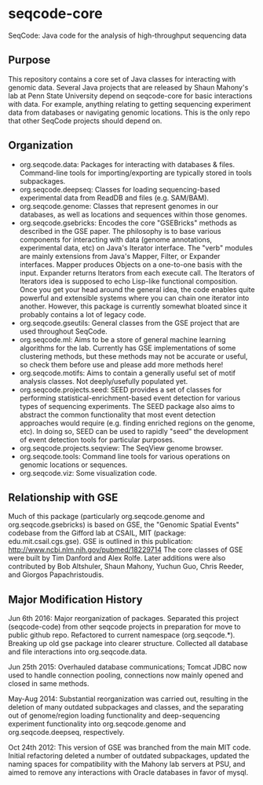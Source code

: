 seqcode-core
============

SeqCode: Java code for the analysis of high-throughput sequencing data

Purpose
-------
This repository contains a core set of Java classes for interacting with genomic data.
Several Java projects that are released by Shaun Mahony's lab at Penn State University depend on seqcode-core for basic interactions with data. For example, anything relating to getting sequencing experiment data from databases or navigating genomic locations. This is the only repo that other SeqCode projects should depend on.


Organization
------------
* org.seqcode.data: Packages for interacting with databases & files. Command-line tools for importing/exporting are typically stored in tools subpackages.
* org.seqcode.deepseq: Classes for loading sequencing-based experimental data from ReadDB and files (e.g. SAM/BAM).
* org.seqcode.genome: Classes that represent genomes in our databases, as well as locations and sequences within those genomes.
* org.seqcode.gsebricks: Encodes the core "GSEBricks" methods as described in the GSE paper. The philosophy is to base various components for interacting with data (genome annotations, experimental data, etc) on Java's Iterator interface. The "verb" modules are mainly extensions from Java's Mapper, Filter, or Expander interfaces. Mapper produces Objects on a one-to-one basis with the input. Expander returns Iterators from each execute call. The Iterators of Iterators idea is supposed to echo Lisp-like functional composition. Once you get your head around the general idea, the code enables quite powerful and extensible systems where you can chain one iterator into another. However, this package is currently somewhat bloated since it probably contains a lot of legacy code.
* org.seqcode.gseutils: General classes from the GSE project that are used throughout SeqCode.
* org.seqcode.ml: Aims to be a store of general machine learning algorithms for the lab. Currently has GSE implementations of some clustering methods, but these methods may not be accurate or useful, so check them before use and please add more methods here!
* org.seqcode.motifs: Aims to contain a generally useful set of motif analysis classes. Not deeply/usefully populated yet.
* org.seqcode.projects.seed: SEED provides a set of classes for performing statistical-enrichment-based event detection for various types of sequencing experiments. The SEED package also aims to abstract the common functionality that most event detection approaches would require (e.g. finding enriched regions on the genome, etc). In doing so, SEED can be used to rapidly "seed" the development of event detection tools for particular purposes.
* org.seqcode.projects.seqview: The SeqView genome browser.
* org.seqcode.tools: Command line tools for various operations on genomic locations or sequences.
* org.seqcode.viz: Some visualization code.


Relationship with GSE
---------------------
Much of this package (particularly org.seqcode.genome and org.seqcode.gsebricks) is based on GSE, the "Genomic Spatial Events" codebase from the Gifford lab at CSAIL, MIT (package: edu.mit.csail.cgs.gse). 
GSE is outlined in this publication: http://www.ncbi.nlm.nih.gov/pubmed/18229714
The core classes of GSE were built by Tim Danford and Alex Rolfe. Later additions were also contributed by Bob Altshuler, Shaun Mahony, Yuchun Guo, Chris Reeder, and Giorgos Papachristoudis. 

Major Modification History
--------------------------
Jun 6th 2016:  Major reorganization of packages. Separated this project (seqcode-code) from other seqcode projects in preparation for move to public github repo. Refactored to current namespace (org.seqcode.*). Breaking up old gse package into clearer structure. Collected all database and file interactions into org.seqcode.data. 

Jun 25th 2015: Overhauled database communications; Tomcat JDBC now used to handle connection pooling, connections now mainly opened and closed in same methods. 

May-Aug 2014: Substantial reorganization was carried out, resulting in the deletion of many outdated subpackages and classes, and the separating out of genome/region loading functionality and deep-sequencing experiment functionality into org.seqcode.genome and org.seqcode.deepseq, respectively.

Oct 24th 2012: This version of GSE was branched from the main MIT code. Initial refactoring deleted a number of outdated subpackages, updated the naming spaces for compatibility with the Mahony lab servers at PSU, and aimed to remove any interactions with Oracle databases in favor of mysql.
  
